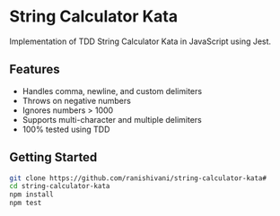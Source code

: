 # String Calculator Kata

Implementation of TDD String Calculator Kata in JavaScript using Jest.

## Features

- Handles comma, newline, and custom delimiters
- Throws on negative numbers
- Ignores numbers > 1000
- Supports multi-character and multiple delimiters
- 100% tested using TDD

## Getting Started

```bash
git clone https://github.com/ranishivani/string-calculator-kata#
cd string-calculator-kata
npm install
npm test
```
